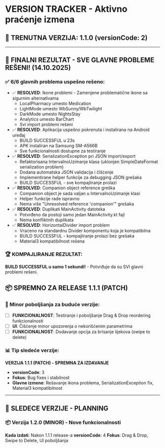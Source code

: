 # VERSION TRACKER - Aktivno praćenje izmena

## 🚀 TRENUTNA VERZIJA: 1.1.0 (versionCode: 2)

---

## 🎉 FINALNI REZULTAT - SVE GLAVNE PROBLEME REŠENI! (14.10.2025)

### ✅ 6/6 glavnih problema uspešno rešeno:
- ✅ **RESOLVED**: Ikone problemi - Zamenjene problematične ikone sa sigurnim alternativama
  - LocalPharmacy umesto Medication
  - LightMode umesto WbSunny/WbTwilight  
  - DarkMode umesto NightsStay
  - Analytics umesto BarChart
  - Svi import problemi rešeni
- ✅ **RESOLVED**: Aplikacija uspešno pokrenuta i instalirana na Android uređaj
  - BUILD SUCCESSFUL u 23s
  - APK instaliran na Samsung SM-A566B
  - Sve funkcionalnosti dostupne za testiranje
- ✅ **RESOLVED**: SerializationException pri JSON import/export
  - Refaktorisana IntervalnoUzimanje klasa (uklonjen SimpleDateFormat serialization problem)
  - Dodana automatska JSON validacija i čišćenje
  - Implementirane helper funkcije za debugging JSON grešaka
  - BUILD SUCCESSFUL - sve kompajliranje prolazi
- ✅ **RESOLVED**: Companion object reference greška
  - Companion object je sada valjan u IntervalnoUzimanje klasi
  - Helper funkcije rade ispravno
  - Nema više "Unresolved reference 'companion'" grešaka
- ✅ **RESOLVED**: Duplikati MainActivity datoteka  
  - Potvrđeno da postoji samo jedan MainActivity.kt fajl
  - Nema konfliktnih duplikata
- ✅ **RESOLVED**: HorizontalDivider import problem
  - Vraćeno na standardnu Divider komponentu koja je kompatibilna
  - BUILD SUCCESSFUL - kompajliranje prolazi bez grešaka
  - Material3 kompatibilnost rešena

### 🏆 **KOMPAJLIRANJE REZULTAT**: 
**BUILD SUCCESSFUL u samo 1 sekundi!** - Potvrđuje da su SVI glavni problemi rešeni.

## 📦 SPREMNO ZA RELEASE 1.1.1 (PATCH)

### 🔧 Minor poboljšanja za buduće verzije:
- [ ] **FUNKCIONALNOST**: Testiranje i poboljšanje Drag & Drop reordering funkcionalnosti
- [ ] **UI**: Čišćenje minor upozorenja o nekorišćenim parametrima
- [ ] **FUNKCIONALNOST**: Dodavanje opcija za brisanje lijekova (swipe to delete)

### 📊 Tip sledeće verzije:
**VERZIJA 1.1.1 (PATCH) - SPREMNA ZA IZDAVANJE**
- **versionCode**: 3
- **Fokus**: Bug fixes i stabilnost
- **Glavne izmene**: Rešavanje ikona problema, SerializationException fix, Material3 kompatibilnost

---

## 🎯 SLEDECE VERZIJE - PLANNING

### 📦 Verzija 1.2.0 (MINOR) - Nove funkcionalnosti
**Kada izdati**: Nakon 1.1.1 release-a
**versionCode**: 4
**Fokus**: Drag & Drop, Swipe to Delete, UI poboljšanja
